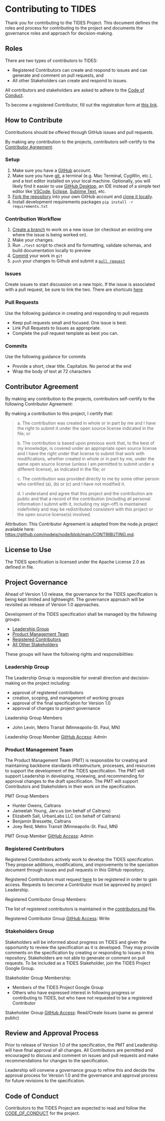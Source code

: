 # Contributing to TIDES

Thank you for contributing to the TIDES Project.  This document defines the roles and process for contributing to the project and documents the governance roles and approach for decision-making.

## Roles

There are two types of contributors to TIDES:

* Registered Contributors can create and respond to issues and can generate and comment on pull requests, and
* All other Stakeholders can create and respond to issues.

All contributors and stakeholders are asked to adhere to the [Code of Conduct](#code-of-conduct).

To become a registered Contributor, fill out the registration form at [this link][contributor-registration].

## How to Contribute

Contributions should be offered through GitHub issues and pull requests.

By making any contribution to the projects, contributors self-certify to the [Contributor Agreement](#contributor-agreement).

### Setup

1. Make sure you have a [GitHub](https://github.com/) account.  
2. Make sure you have [git](https://git-scm.com/downloads), a terminal (e.g. Mac Terminal, CygWin, etc.), and a text editor installed on your local machine.  Optionally, you will likely find it easier to use [GitHub Desktop](https://desktop.github.com/), an IDE instead of a simple text editor like [VSCode](https://code.visualstudio.com/), [Eclipse](https://www.eclipse.org/), [Sublime Text](https://www.sublimetext.com/), etc.  
3. [Fork the repository](https://github.com/TIDES-transit/TIDES/fork) into your own GitHub account and [clone it locally](https://docs.github.com/en/repositories/creating-and-managing-repositories/cloning-a-repository).  
4. Install development requirements packages `pip install -r requirements.txt`

### Contribution Workflow

1. [Create a branch](https://docs.github.com/en/pull-requests/collaborating-with-pull-requests/proposing-changes-to-your-work-with-pull-requests/creating-and-deleting-branches-within-your-repository) to work on a new issue (or checkout an existing one where the issue is being worked on).  
2. Make your changes.
3. Run `./test` script to check and fix formatting, validate schemas, and build documentation locally to preview
4. [Commit](#commits) your work in `git`
5. `push` your changes to Github and submit a [`pull request`](#pull-requests)

### Issues

Create issues to start discussion on a new topic.  If the issue is associated with a pull
request, be sure to link the two.  There are shortcuts [here](https://docs.github.com/en/issues/tracking-your-work-with-issues/linking-a-pull-request-to-an-issue#linking-a-pull-request-to-an-issue-using-a-keyword)

### Pull Requests

Use the following guidance in creating and responding to pull requests

* Keep pull requests small and focused. One issue is best.
* Link Pull Requests to Issues as appropriate.
* Complete the pull request template as best you can.

### Commits

Use the following guidance for commits

* Provide a short, clear title.  Capitalize. No period at the end
* Wrap the body of text at 72 characters

## Contributor Agreement

By making any contribution to the projects, contributors self-certify to the following Contributor Agreement:

By making a contribution to this project, I certify that:
>  
> a. The contribution was created in whole or in part by me and I have the right to submit it under the open source license indicated in the file; or
>  
> b. The contribution is based upon previous work that, to the best of my knowledge, is covered under an appropriate open source license and I have the right under that license to submit that work with modifications, whether created in whole or in part by me, under the same open source license (unless I am permitted to submit under a different license), as indicated in the file; or
>  
> c. The contribution was provided directly to me by some other person who certified (a), (b) or (c) and I have not modified it.
>  
> d. I understand and agree that this project and the contribution are public and that a record of the contribution (including all personal information I submit with it, including my sign-off) is maintained indefinitely and may be redistributed consistent with this project or the open source license(s) involved.
>  
Attribution: This Contributor Agreement is adapted from the node.js project available here: <https://github.com/nodejs/node/blob/main/CONTRIBUTING.md>.

## License to Use

The TIDES specification is licensed under the Apache License 2.0 as defined in <LICENSE> file.

## Project Governance

Ahead of Version 1.0 release, the governance for the TIDES specification is being kept limited and lightweight. The governance approach will be revisited as release of Version 1.0 approaches.

Development of the TIDES specification shall be managed by the following groups:

* [Leadership Group](#leadership-group)
* [Product Management Team](#product-management-team)
* [Registered Contributors](#registered-contributors)
* [All Other Stakeholders](#stakeholders-group)

These groups will have the following rights and responsibilities:

### Leadership Group

The Leadership Group is responsible for overall direction and decision-making on the project including:

* approval of registered contributors
* creation, scoping, and management of working groups
* approval of the final specification for Version 1.0
* approval of changes to project governance

Leadership Group Members

* John Levin, Metro Transit (Minneapolis-St. Paul, MN)

Leadership Group Member [GitHub Access](https://docs.github.com/en/organizations/managing-access-to-your-organizations-repositories/repository-roles-for-an-organization): Admin

### Product Management Team

The Product Management Team (PMT) is responsible for creating and maintaining backbone standards infrastructure, processes, and resources to support the development of the TIDES specification.  The PMT will support Leadership in developing, reviewing, and recommending for approval changes to the draft specification.  The PMT will support Contributors and Stakeholders in their work on the specification.  

PMT Group Members

* Hunter Owens, Caltrans
* Jameelah Young, Jarv.us (on behalf of Caltrans)
* Elizabeth Sall, UrbanLabs LLC (on behalf of Caltrans)
* Benjamin Bressette, Caltrans
* Joey Reid, Metro Transit (Minneapolis-St. Paul, MN)

PMT Group Member [GitHub Access](https://docs.github.com/en/organizations/managing-access-to-your-organizations-repositories/repository-roles-for-an-organization): Admin

### Registered Contributors

Registered Contributors actively work to develop the TIDES specification. They propose additions, modifications, and improvements to the speciation document through issues and pull requests in this GitHub repository.

Registered Contributors must request [here][contributor-registration] to be registered in order to gain access.  Requests to become a Contributor must be approved by project Leadership.

Registered Contributor Group Members:

The list of registered contributors is maintained in the [contributors.md](contributors.md) file.

Registered Contributor Group [GitHub Access](https://docs.github.com/en/organizations/managing-access-to-your-organizations-repositories/repository-roles-for-an-organization): Write

### Stakeholders Group

Stakeholders will be informed about progress on TIDES and given the opportunity to review the specification as it is developed.  They may provide comments on the specification by creating or responding to Issues in this repository.  Stakeholders are not able to generate or comment on pull requests.  To be included as a TIDES Stakeholder, join the TIDES Project Google Group.

Stakeholder Group Membership:

* Members of the TIDES Project Google Group
* Others who have expressed interest in following progress or contributing to TIDES, but who have not requested to be a registered Contributor

Stakeholder Group [GitHub Access](https://docs.github.com/en/organizations/managing-access-to-your-organizations-repositories/repository-roles-for-an-organization): Read/Create Issues (same as general public)

## Review and Approval Process

Prior to release of Version 1.0 of the specification, the PMT and Leadership will have final approval of all changes.   All Contributors are permitted and encouraged to discuss and comment on issues and pull requests and make recommendations for changes to the specification.

Leadership will convene a governance group to refine this and decide the approval process for Version 1.0 and the governance and approval process for future revisions to the specification.

## Code of Conduct

Contributors to the TIDES Project are expected to read and follow the [CODE_OF_CONDUCT](CODE_OF_CONDUCT.md) for the project.

[contributor-registration]: https://forms.office.com/Pages/ResponsePage.aspx?id=i_a_3SpIc0WB4P74FWpP0Hpd6kyRp1VEg8rnx5-CwORUMFFGTzBYRktEMkJRWVg4Qlg3SkM0VEJKVi4u
